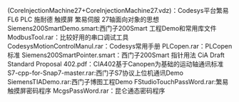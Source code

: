 (CoreInjectionMachine27+CoreInjectionMachine27.vdz)：Codesys平台繁易FL6 PLC 施耐德 触摸屏 繁易伺服 27轴面向对象的思想 
Siemens200SmartDemo.smart:西门子200Smart 工程Demo和常用库文件
ModbusTool.rar：比较好用的串口调试工具
CodesysMotionControlManul.rar：Codesys常用手册
PLCopen.rar：PLCopen标准
Siemens200SmartPointer.smart：西门子200Smart 指针用法
CiA Draft Standard Proposal 402.pdf：CIA402基于Canopen为基础的运动轴通讯标准
S7-cpp-for-Snap7-master.rar:西门子S7协议上位机通讯Demo
SiemensTIADemo.rar:西门子博图工程Demo
FStudioTouchPassWord.rar:繁易触摸屏密码程序
McgsPassWord.rar：昆仑通态密码程序
